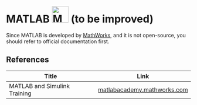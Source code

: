 # MATLAB <img src="../../image/MATLAB_logo.png" alt="MATLAB logo" height="45pt" width="!" /> (to be improved)

Since MATLAB is developed by [MathWorks](http://mathworks.com/), and it is not open-source, you should refer to official documentation first.

## References
|Title|Link|
|-----|----|
|MATLAB and Simulink Training|[matlabacademy.mathworks.com](https://matlabacademy.mathworks.com/)|
